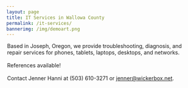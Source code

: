 ```yaml
---
layout: page
title: IT Services in Wallowa County
permalink: /it-services/
bannerimg: /img/demoart.png
---
```


<p style="max-width: 500px; margin: 0 auto; text-align: left;">
Based in Joseph, Oregon, we provide troubleshooting, diagnosis, and repair services for phones, tablets, laptops, desktops, and networks. 
<br /><br />
References available! 
<br /><br />
Contact Jenner Hanni at (503) 610-3271 or <a href="mailto:jenner@wickerbox.net">jenner@wickerbox.net</a>.
</p>
